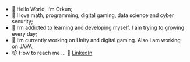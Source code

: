 - 👋 Hello World, I’m Orkun;
- 👀 I love math, programming, digital gaming, data science and cyber security;
- 🌱 I’m addicted to learning and developing myself. I am trying to growing every day;
- 💞️ I’m currently working on Unity and digital gaming. Also I am working on JAVA;
- 📫 How to reach me ...
      :office: [LinkedIn](https://www.linkedin.com/in/orkun-kocak/)
           

<!---
orkun51/orkun51 is a ✨ special ✨ repository because its `README.md` (this file) appears on your GitHub profile.
You can click the Preview link to take a look at your changes.
--->
